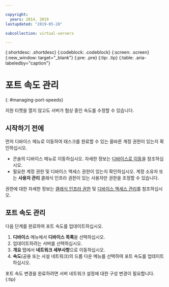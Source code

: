 ```yaml
---

copyright:
  years: 2014, 2019
lastupdated: "2019-05-28"

subcollection: virtual-servers

---
```


{:shortdesc: .shortdesc}
{:codeblock: .codeblock}
{:screen: .screen}
{:new_window: target="_blank"}
{:pre: .pre}
{:tip: .tip}
{:table: .aria-labeledby="caption"}

# 포트 속도 관리
{: #managing-port-speeds}

지원 티켓을 열지 않고도 서버가 협상 중인 속도를 수정할 수 있습니다. 

## 시작하기 전에
먼저 디바이스 메뉴로 이동하여 태스크를 완료할 수 있는 올바른 계정 권한이 있는지 확인하십시오.  

* 콘솔의 디바이스 메뉴로 이동하십시오. 자세한 정보는 [디바이스로 이동](/docs/vsi?topic=virtual-servers-navigating-devices)을 참조하십시오.
* 필요한 계정 권한 및 디바이스 액세스 권한이 있는지 확인하십시오. 계정 소유자 또는 **사용자 관리** 클래식 인프라 권한이 있는 사용자만 권한을 조정할 수 있습니다.  

권한에 대한 자세한 정보는 [클래식 인프라 권한](/docs/iam?topic=iam-infrapermission#infrapermission) 및 [디바이스 액세스 관리](/docs/vsi?topic=virtual-servers-managing-device-access)를 참조하십시오.

## 포트 속도 관리
다음 단계를 완료하여 포트 속도를 업데이트하십시오.

1. **디바이스** 메뉴에서 **디바이스 목록**을 선택하십시오.
3. 업데이트하려는 서버를 선택하십시오.
4. **개요** 탭에서 **네트워크 세부사항**으로 이동하십시오.
5. **속도**(공용 또는 사설 네트워크)의 드롭 다운 메뉴를 선택하여 포트 속도를 업데이트하십시오.

포트 속도 변경을 완료하려면 서버 네트워크 설정에 대한 구성 변경이 필요합니다.
{:tip}
